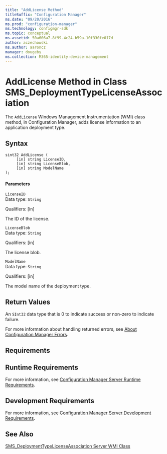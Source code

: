 ```yaml
---
title: "AddLicense Method"
titleSuffix: "Configuration Manager"
ms.date: "09/20/2016"
ms.prod: "configuration-manager"
ms.technology: configmgr-sdk
ms.topic: conceptual
ms.assetid: 50a606a7-8f99-4c24-b59a-10f330fe017d
author: aczechowski
ms.author: aaroncz
manager: dougeby
ms.collection: M365-identity-device-management
---
```

# AddLicense Method in Class SMS_DeploymentTypeLicenseAssociation
The `AddLicense` Windows Management Instrumentation (WMI) class method, in Configuration Manager, adds license information to an application deployment type.  

## Syntax  

```  
sint32 AddLicense (  
     [in] string LicenseID,   
     [in] string LicenseBlob,   
     [in] string ModelName  
);  

```  

#### Parameters  
 `LicenseID`  
 Data type: `String`  

 Qualifiers: [in]  

 The ID of the license.  

 `LicenseBlob`  
 Data type: `String`  

 Qualifiers: [in]  

 The license blob.  

 `ModelName`  
 Data type: `String`  

 Qualifiers: [in]  

 The model name of the deployment type.  

## Return Values  
 An `SInt32` data type that is 0 to indicate success or non-zero to indicate failure.  

 For more information about handling returned errors, see [About Configuration Manager Errors](../../../develop/core/understand/about-configuration-manager-errors.md).  

## Requirements  

## Runtime Requirements  
 For more information, see [Configuration Manager Server Runtime Requirements](../../../develop/core/reqs/server-runtime-requirements.md).  

## Development Requirements  
 For more information, see [Configuration Manager Server Development Requirements](../../../develop/core/reqs/server-development-requirements.md).  

## See Also  
 [SMS_DeploymentTypeLicenseAssociation Server WMI Class](../../../develop/reference/apps/sms_deploymenttypelicenseassociation-server-wmi-class.md)   
